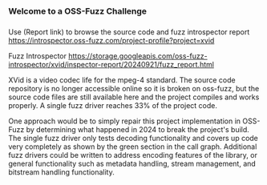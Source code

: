 ###
### Welcome to a OSS-Fuzz Challenge
###

Use (Report link) to browse the source code and fuzz introspector report https://introspector.oss-fuzz.com/project-profile?project=xvid

Fuzz Introspector
https://storage.googleapis.com/oss-fuzz-introspector/xvid/inspector-report/20240921/fuzz_report.html

XVid is a video codec life for the mpeg-4 standard.  The source code repository is no longer accessible online so it is broken on oss-fuzz, but the source code files are still available here and the project compiles and works properly.  A single fuzz driver reaches 33% of the project code.

One approach would be to simply repair this project implementation in OSS-Fuzz by determining what happened in 2024 to break the project's build.   The single fuzz driver only tests decoding functionality and covers up code very completely as shown by the green section in the call graph. Additional fuzz drivers could be written to  address encoding features of the library, or general functionality such as metadata handling, stream management, and bitstream handling functionality.
